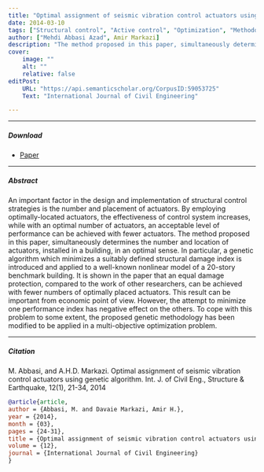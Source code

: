 ```yaml
---
title: "Optimal assignment of seismic vibration control actuators using genetic algorithm" 
date: 2014-03-10
tags: ["Structural control", "Active control", "Optimization", "Methodology", "Genetic algorithms"]
author: ["Mehdi Abbasi Azad", Amir Markazi]
description: "The method proposed in this paper, simultaneously determines the number and location of actuators, installed in a building, in an optimal sense." 
cover:
    image: ""
    alt: ""
    relative: false
editPost:
    URL: "https://api.semanticscholar.org/CorpusID:59053725"
    Text: "International Journal of Civil Engineering"

---
```


---

##### Download

+ [Paper](seismic-paper.pdf)
<!-- + [Online appendix](appendix1.pdf)
+ [Code and data](https://github.com/pmichaillat/job-rationing) -->

---

##### Abstract

An important factor in the design and implementation of structural control strategies is the number and placement of actuators. By employing optimally-located actuators, the effectiveness of control system increases, while with an optimal number of actuators, an acceptable level of performance can be achieved with fewer actuators. The method proposed in this paper, simultaneously determines the number and location of actuators, installed in a building, in an optimal sense. In particular, a genetic algorithm which minimizes a suitably defined structural damage index is introduced and applied to a 
well-known nonlinear model of a 20-story benchmark building. It is shown in the paper that an equal damage protection, compared to the work of other researchers, can be achieved with fewer numbers of optimally placed actuators. This result can be important from economic point of view. However, the attempt to minimize one performance index has negative effect on the others. To cope with this problem to some extent, the proposed genetic methodology has been modified to be applied in a 
multi-objective optimization problem.

---

<!-- ##### Figure X: Figure caption -->

<!-- ![](paper1.png) -->

<!-- --- -->

##### Citation

M. Abbasi, and A.H.D. Markazi. Optimal assignment of seismic vibration control actuators using genetic
algorithm. Int. J. of Civil Eng., Structure & Earthquake, 12(1), 21-34, 2014

```BibTeX
@article{article,
author = {Abbasi, M. and Davaie Markazi, Amir H.},
year = {2014},
month = {03},
pages = {24-31},
title = {Optimal assignment of seismic vibration control actuators using genetic algorithm},
volume = {12},
journal = {International Journal of Civil Engineering}
}
```



<!-- ##### Related material -->
<!-- 
+ [Presentation slides](presentation1.pdf) -->
<!-- + [Dissertation title](https://escholarship.org/uc/item/7jr3m96r) – PhD dissertation on which this paper is based. -->
<!-- + [Column title](https://cep.lse.ac.uk/pubs/download/cp365.pdf) – Nontechnical column describing the paper. -->

